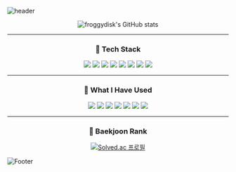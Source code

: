 ![header](https://capsule-render.vercel.app/api?type=slice&color=669900&height=200&section=header&text=FROG&fontSize=20)

<div align="center">

![froggydisk's GitHub stats](https://github-readme-stats.vercel.app/api?username=froggydisk&show_icons=true&theme=dark)

-------------

### <p align="center"> 🐢 <b>Tech Stack</b> </p>

<p align="center">
  <img src="https://img.shields.io/badge/Python-3776AB?style=flat-square&logo=Python&logoColor=white"/>
  <img src="https://img.shields.io/badge/PyTorch-EE4C2C?style=flat-square&logo=PyTorch&logoColor=white"/>
  <img src="https://img.shields.io/badge/HTML5-E34F26?style=flat-square&logo=HTML5&logoColor=white"/>
  <img src="https://img.shields.io/badge/CSS3-1572B6?style=flat-square&logo=CSS3&logoColor=white"/>
  <img src="https://img.shields.io/badge/JavaScript-F7DF1E?style=flat-square&logo=JavaScript&logoColor=white"/>
  <img src="https://img.shields.io/badge/ReactNative-61DAFB?style=flat-square&logo=React&logoColor=white"/>
  <img src="https://img.shields.io/badge/java-007396?style=flat-square&logo=java&logoColor=white"/>
  <img src="https://img.shields.io/badge/MySQL-4479A1?style=flat-square&logo=MySQL&logoColor=white"/>
</p>

-------------

### <p align="center"> 🚀 <b>What I Have Used</b>  </p>

<p align="center">
  <img src="https://img.shields.io/badge/Firebase-FFCA28?style=flat-square&logo=Firebase&logoColor=white"/>
  <img src="https://img.shields.io/badge/VSCode-007ACC?style=flat-square&logo=VisualStudioCode&logoColor=white"/>
  <img src="https://img.shields.io/badge/XCode-147EFB?style=flat-square&logo=XCode&logoColor=white"/>
  <img src="https://img.shields.io/badge/Jira-0052CC?style=flat-square&logo=Jira&logoColor=white"/>
  <img src="https://img.shields.io/badge/Figma-F24E1E?style=flat-square&logo=Figma&logoColor=white"/>
  <img src="https://img.shields.io/badge/Slack-4A154B?style=flat-square&logo=Slack&logoColor=white"/>
  <img src="https://img.shields.io/badge/Discord-5865F2?style=flat-square&logo=Discord&logoColor=white"/>
</p>

------------

### 🏅 Baekjoon Rank
[![Solved.ac
프로필](http://mazassumnida.wtf/api/generate_badge?boj=sewoomkim)](https://solved.ac/sewoomkim)

</div>

![Footer](https://capsule-render.vercel.app/api?type=waving&color=auto&height=200&section=footer)
